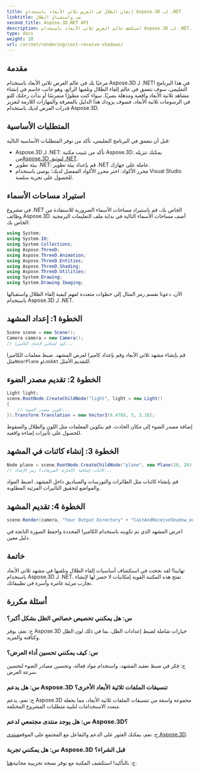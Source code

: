```yaml
---
title: إتقان الظلال في العرض ثلاثي الأبعاد باستخدام Aspose.3D لـ .NET
linktitle: صب واستقبال الظلال
second_title: Aspose.3D.NET API
description: استكشف عالم العرض ثلاثي الأبعاد باستخدام Aspose.3D لـ .NET. قم بإلقاء الظلال واستلامها بسهولة. تحميل النسخة التجريبية المجانية من الآن!
type: docs
weight: 10
url: /ar/net/rendering/cast-receive-shadows/
---
```

## مقدمة
مرحبًا بك في عالم العرض ثلاثي الأبعاد باستخدام Aspose.3D لـ .NET! في هذا البرنامج التعليمي، سوف نتعمق في عالم إلقاء الظلال وتلقيها الرائع، وهو جانب حاسم في إنشاء مشاهد ثلاثية الأبعاد واقعية ومذهلة بصريًا. سواء كنت مطورًا متمرسًا أو بدأت رحلتك للتو في الرسومات ثلاثية الأبعاد، فسوف يزودك هذا الدليل بالمعرفة والمهارات اللازمة لتعزيز قدرات العرض لديك باستخدام Aspose.3D.
## المتطلبات الأساسية
قبل أن نتعمق في البرنامج التعليمي، تأكد من توفر المتطلبات الأساسية التالية:
-  Aspose.3D لـ .NET: تأكد من تثبيت مكتبة Aspose.3D. يمكنك تنزيله من[Aspose.3D لتوثيق .NET](https://reference.aspose.com/3d/net/).
- بيئة تطوير .NET: قم بإعداد بيئة تطوير .NET عاملة على جهازك.
- محرر الأكواد: اختر محرر الأكواد المفضل لديك؛ يوصى باستخدام Visual Studio للحصول على تجربة سلسة.
## استيراد مساحات الأسماء
في مشروع .NET الخاص بك، قم باستيراد مساحات الأسماء الضرورية للاستفادة من وظائف Aspose.3D. أضف مساحات الأسماء التالية في بداية ملف التعليمات البرمجية الخاص بك:
```csharp
using System;
using System.IO;
using System.Collections;
using Aspose.ThreeD;
using Aspose.ThreeD.Animation;
using Aspose.ThreeD.Entities;
using Aspose.ThreeD.Shading;
using Aspose.ThreeD.Utilities;
using System.Drawing;
using System.Drawing.Imaging;
```
الآن، دعونا نقسم رمز المثال إلى خطوات متعددة لفهم كيفية إلقاء الظلال واستقبالها باستخدام Aspose.3D لـ .NET.
## الخطوة 1: إعداد المشهد
```csharp
Scene scene = new Scene();
Camera camera = new Camera();
// كود إضافي لإعداد الكاميرا...
```
 قم بإنشاء مشهد ثلاثي الأبعاد وقم بإعداد كاميرا لعرض المشهد. ضبط معلمات الكاميرا مثل`NearPlane` و`LookAt` للتقديم الأمثل.
## الخطوة 2: تقديم مصدر الضوء
```csharp
Light light;
scene.RootNode.CreateChildNode("light", light = new Light()
{
    // تكوين مصدر الضوء...
}).Transform.Translation = new Vector3(9.4785, 5, 3.18);
```
إضافة مصدر الضوء إلى مكان الحادث. قم بتكوين المعلمات مثل اللون والظلال والسقوط للحصول على تأثيرات إضاءة واقعية.
## الخطوة 3: إنشاء كائنات في المشهد
```csharp
Node plane = scene.RootNode.CreateChildNode("plane", new Plane(20, 20));
// كائنات إضافية (الحارة، المربعات) رمز الإعداد...
```
قم بإنشاء كائنات مثل الطائرات والتورسات والصناديق داخل المشهد. اضبط المواد والمواضع لتحقيق التأثيرات المرئية المطلوبة.
## الخطوة 4: تقديم المشهد
```csharp
scene.Render(camera, "Your Output Directory" + "CastAndReceiveShadow_out.png", new Size(1024, 1024), ImageFormat.Png, opt);
```
اعرض المشهد الذي تم تكوينه باستخدام الكاميرا المحددة واحفظ الصورة الناتجة في دليل معين.
## خاتمة
تهانينا! لقد نجحت في استكشاف أساسيات إلقاء الظلال وتلقيها في مشهد ثلاثي الأبعاد باستخدام Aspose.3D لـ .NET. تفتح هذه المكتبة القوية إمكانيات لا حصر لها لإنشاء تجارب مرئية غامرة وآسرة في تطبيقاتك.
## أسئلة مكررة
### س: هل يمكنني تخصيص خصائص الظل بشكل أكبر؟
ج: نعم، يوفر Aspose.3D خيارات شاملة لضبط إعدادات الظل، بما في ذلك لون الظل وكثافته والمزيد.
### س: كيف يمكنني تحسين أداء العرض؟
ج: فكر في ضبط تعقيد المشهد، واستخدام مواد فعالة، وتحسين مصادر الضوء لتحسين سرعة العرض.
### س: هل يدعم Aspose.3D تنسيقات الملفات ثلاثية الأبعاد الأخرى؟
ج: نعم، يدعم Aspose.3D مجموعة واسعة من تنسيقات الملفات ثلاثية الأبعاد، مما يجعله متعدد الاستخدامات لتلبية متطلبات المشروع المختلفة.
### س: هل يوجد منتدى مجتمعي لدعم Aspose.3D؟
 ج: نعم، يمكنك العثور على الدعم والتفاعل مع المجتمع على الموقع[منتدى Aspose.3D](https://forum.aspose.com/c/3d/18).
### س: هل يمكنني تجربة Aspose.3D قبل الشراء؟
 ج: بالتأكيد! استكشف المكتبة مع توفر نسخة تجريبية مجانية[هنا](https://releases.aspose.com/).